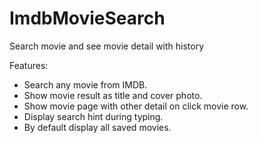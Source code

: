 # ImdbMovieSearch
Search movie and see movie detail with history

Features:
- Search any movie from IMDB.
- Show movie result as title and cover photo.
- Show movie page with other detail on click movie row.
- Display search hint during typing.
- By default display all saved movies.
